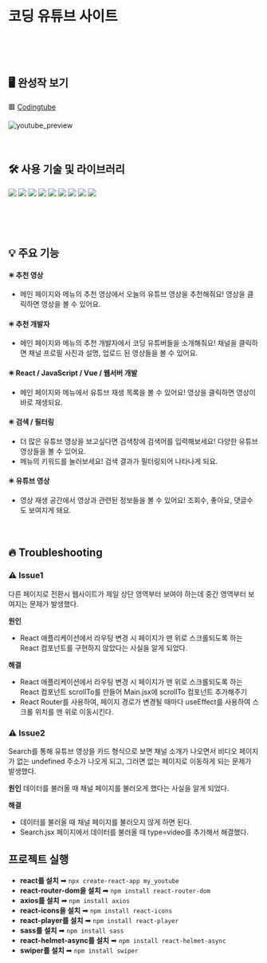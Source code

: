 # 코딩 유튜브 사이트
<br/><br/><br/>


## 🖥 완성작 보기
🟥 [Codingtube](https://codingyoutube.netlify.app/)

![youtube_preview](https://github.com/kanghyejiny/my_youtube/assets/112097855/9e69f84a-ac84-4721-8a11-399e16db6085)
<br/><br/><br/>


## 🛠 사용 기술 및 라이브러리
<p>
 <img src="https://img.shields.io/badge/nodedotjs-339933?style=for-the-badge&logo=nodedotjs&logoColor=white">
 <img src="https://img.shields.io/badge/react-61DAFB?style=for-the-badge&logo=react&logoColor=white">
 <img src="https://img.shields.io/badge/reactrouter-CA4245?style=for-the-badge&logo=react&logoColor=white">
 <img src="https://img.shields.io/badge/axios-5A29E4?style=for-the-badge&logo=react&logoColor=white">
 <img src="https://img.shields.io/badge/youtube-FF0000?style=for-the-badge&logo=youtube&logoColor=white">
 <img src="https://img.shields.io/badge/rapid-0055DA?style=for-the-badge&logo=rapid&logoColor=white">
 <img src="https://img.shields.io/badge/sass-CC6699?style=for-the-badge&logo=rapid&logoColor=white">
 <img src="https://img.shields.io/badge/netlify-00C7B7?style=for-the-badge&logo=netlify&logoColor=white">
 <img src="https://img.shields.io/badge/github-181717?style=for-the-badge&logo=github&logoColor=white">
</p>
<br/><br/><br/>


## 💡 주요 기능
#### ✳ 추천 영상
- 메인 페이지와  메뉴의 추천 영상에서 오늘의 유튜브 영상을 추천해줘요! 영상을 클릭하면  영상을 볼 수 있어요.

#### ✳ 추천 개발자
- 메인 페이지와 메뉴의 추천 개발자에서 코딩 유튜버들을 소개해줘요! 채널을 클릭하면 채널 프로필 사진과 설명, 업로드 된 영상들을 볼 수 있어요. 

#### ✳ React / JavaScript / Vue / 웹서버 개발
- 메인 페이지와 메뉴에서 유튜브 재생 목록을 볼 수 있어요! 영상을 클릭하면 영상이 바로 재생되요.

#### ✳ 검색 / 필터링
- 더 많은 유튜브 영상을 보고싶다면 검색창에 검색어를 입력해보세요! 다양한 유튜브 영상들을 볼 수 있어요. 
- 메뉴의 키워드를 눌러보세요! 검색 결과가 필터링되어 나타나게 되요.  

#### ✳ 유튜브 영상
- 영상 재생 공간에서 영상과 관련된 정보들을 볼 수 있어요! 조회수, 좋아요, 댓글수도 보여지게 돼요. 
<br/><br/><br/>

## 🔥 Troubleshooting
### ⚠ Issue1
다른 페이지로 전환시 웹사이트가 제일 상단 영역부터 보여야 하는데 중간 영역부터 보여지는 문제가 발생했다.

**원인**
- React 애플리케이션에서 라우팅 변경 시 페이지가 맨 위로 스크롤되도록 하는 React 컴포넌트를 구현하지 않았다는 사실을 알게 되었다.

**해결**
- React 애플리케이션에서 라우팅 변경 시 페이지가 맨 위로 스크롤되도록 하는 React 컴포넌트 scrollTo를 만들어 Main.jsx에 scrollTo 컴포넌트 추가해주기
- React Router를 사용하여, 페이지 경로가 변경될 때마다 useEffect를 사용하여 스크롤 위치를 맨 위로 이동시킨다.

### ⚠ Issue2
Search를 통해 유튜브 영상을 카드 형식으로 보면 채널 소개가 나오면서 비디오 페이지가 없는 undefined 주소가 나오게 되고, 그러면 없는 페이지로 이동하게 되는 문제가 발생했다. 

**원인**
데이터를 불러올 때 채널 페이지를 불러오게 했다는 사실을 알게 되었다.

**해결**
- 데이터를 불러올 때 채널 페이지를 불러오지 않게 하면 된다.
- Search.jsx 페이지에서 데이터를 불러올 때 type=video를 추가해서 해결했다.

## 프로젝트 실행
- **react를 설치** ➡  `npx create-react-app my_youtube`
- **react-router-dom을 설치** ➡ `npm install react-router-dom`
- **axios를 설치** ➡ `npm install axios`
- **react-icons을 설치** ➡ `npm install react-icons`
- **react-player를 설치** ➡ `npm install react-player`
- **sass를 설치** ➡ `npm install sass`
- **react-helmet-async를 설치** ➡ `npm install react-helmet-async`
- **swiper를 설치** ➡ `npm install swiper`
